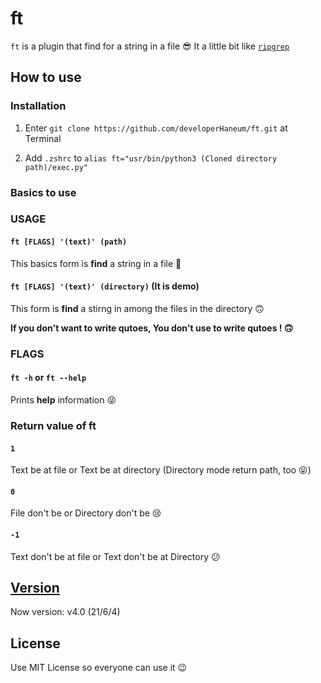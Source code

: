 # ft

`ft` is a plugin that find for a string in a file 😎 It a little bit like [`ripgrep`](https://github.com/BurntSushi/ripgrep)

## How to use

### Installation
1. Enter `git clone https://github.com/developerHaneum/ft.git` at Terminal

2. Add `.zshrc` to `alias ft="usr/bin/python3 (Cloned directory path)/exec.py"`

### Basics to use

### USAGE

#### `ft [FLAGS] '(text)' (path)`
This basics form is **find** a string in a file 🙂

#### `ft [FLAGS] '(text)' (directory)` (It is demo)
This form is **find** a stirng in among the files in the directory 🙃

**If you don't want to write qutoes, You don't use to write  qutoes ! 🙃**

### FLAGS

#### `ft -h` or `ft --help`

Prints **help** information 😝

### Return value of ft

#### `1`
Text be at file or Text be at directory (Directory mode return path, too 😝)

#### `0`
File don't be or Directory don't be 😢

#### `-1`
Text don't be at file or Text don't be at Directory 😕

## [Version](doc/VERSIONS.md)
Now version: v4.0 (21/6/4)

## License
Use MIT License so everyone can use it 😉
